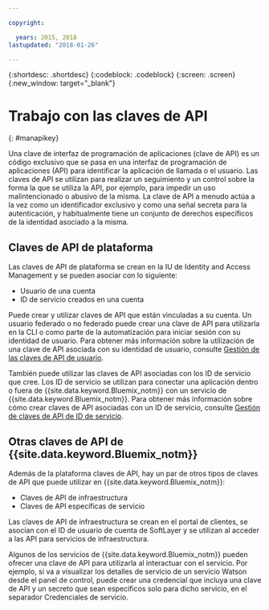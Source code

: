 ```yaml
---

copyright:

  years: 2015, 2018
lastupdated: "2018-01-26"

---
```


{:shortdesc: .shortdesc}
{:codeblock: .codeblock}
{:screen: .screen}
{:new_window: target="_blank"}

# Trabajo con las claves de API
{: #manapikey}

Una clave de interfaz de programación de aplicaciones (clave de API) es un código exclusivo que se pasa en una interfaz de programación de aplicaciones (API) para identificar la aplicación de llamada o el usuario.  Las claves de API se utilizan para realizar un seguimiento y un control sobre la forma la que se utiliza la API, por ejemplo, para impedir un uso malintencionado o abusivo de la misma. La clave de API a menudo actúa a la vez como un identificador exclusivo y como una señal secreta para la autenticación, y habitualmente tiene un conjunto de derechos específicos de la identidad asociado a la misma.

## Claves de API de plataforma

Las claves de API de plataforma se crean en la IU de Identity and Access Management y se pueden asociar con lo siguiente:

* Usuario de una cuenta
* ID de servicio creados en una cuenta

Puede crear y utilizar claves de API que están vinculadas a su cuenta. Un usuario federado o no federado puede crear una clave de API para utilizarla en la CLI o como parte de la automatización para iniciar sesión con su identidad de usuario. Para obtener más información sobre la utilización de una clave de API asociada con su identidad de usuario, consulte [Gestión de las claves de API de usuario](userid_keys.html).

También puede utilizar las claves de API asociadas con los ID de servicio que cree. Los ID de servicio se utilizan para conectar una aplicación dentro o fuera de {{site.data.keyword.Bluemix_notm}} con un servicio de {{site.data.keyword.Bluemix_notm}}. Para obtener más información sobre cómo crear claves de API asociadas con un ID de servicio, consulte [Gestión de claves de API de ID de servicio](serviceid_keys.html).

## Otras claves de API de {{site.data.keyword.Bluemix_notm}}

Además de la plataforma claves de API, hay un par de otros tipos de claves de API que puede utilizar en {{site.data.keyword.Bluemix_notm}}:

* Claves de API de infraestructura
* Claves de API específicas de servicio

Las claves de API de infraestructura se crean en el portal de clientes, se asocian con el ID de usuario de cuenta de SoftLayer y se utilizan al acceder a las API para servicios de infraestructura.

Algunos de los servicios de {{site.data.keyword.Bluemix_notm}} pueden ofrecer una clave de API para utilizarla al interactuar con el servicio. Por ejemplo, si va a visualizar los detalles de servicio de un servicio Watson desde el panel de control, puede crear una credencial que incluya una clave de API y un secreto que sean específicos solo para dicho servicio, en el separador Credenciales de servicio.

